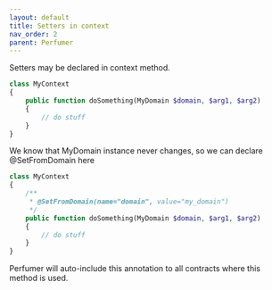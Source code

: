 ```yaml
---
layout: default
title: Setters in context
nav_order: 2
parent: Perfumer
---
```


Setters may be declared in context method.

```php
class MyContext
{
    public function doSomething(MyDomain $domain, $arg1, $arg2)
    {
        // do stuff
    }
}
```

We know that MyDomain instance never changes, so we can declare @SetFromDomain here

```php
class MyContext
{
    /**
     * @SetFromDomain(name="domain", value="my_domain")
     */
    public function doSomething(MyDomain $domain, $arg1, $arg2)
    {
        // do stuff
    }
}
```

Perfumer will auto-include this annotation to all contracts where this method is used.